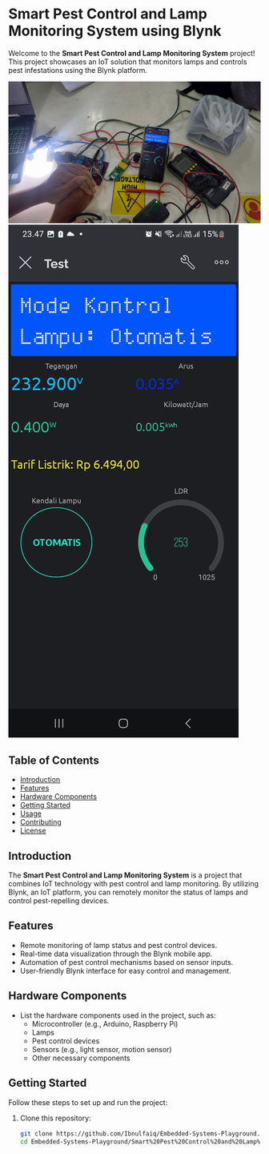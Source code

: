 # Smart Pest Control and Lamp Monitoring System using Blynk

Welcome to the **Smart Pest Control and Lamp Monitoring System** project! This project showcases an IoT solution that monitors lamps and controls pest infestations using the Blynk platform.

![Project Image](https://github.com/Ibnulfaiq/Embedded-Systems-Playground/blob/main/Project_1/Smart%20Lamp%20Pest%20Control%20Implementation.jpg)
![Project Image](https://github.com/Ibnulfaiq/Embedded-Systems-Playground/blob/main/Project_1/Smart%20Lamp%20Pest%20Control%20Monitoring%20Interface.jpg) <!-- Replace with an actual image of your project -->


## Table of Contents

- [Introduction](#introduction)
- [Features](#features)
- [Hardware Components](#hardware-components)
- [Getting Started](#getting-started)
- [Usage](#usage)
- [Contributing](#contributing)
- [License](#license)

## Introduction

The **Smart Pest Control and Lamp Monitoring System** is a project that combines IoT technology with pest control and lamp monitoring. By utilizing Blynk, an IoT platform, you can remotely monitor the status of lamps and control pest-repelling devices.

## Features

- Remote monitoring of lamp status and pest control devices.
- Real-time data visualization through the Blynk mobile app.
- Automation of pest control mechanisms based on sensor inputs.
- User-friendly Blynk interface for easy control and management.

## Hardware Components

- List the hardware components used in the project, such as:
  - Microcontroller (e.g., Arduino, Raspberry Pi)
  - Lamps
  - Pest control devices
  - Sensors (e.g., light sensor, motion sensor)
  - Other necessary components

## Getting Started

Follow these steps to set up and run the project:

1. Clone this repository:
   ```sh
   git clone https://github.com/Ibnulfaiq/Embedded-Systems-Playground.git
   cd Embedded-Systems-Playground/Smart%20Pest%20Control%20and%20Lamp%20Monitoring%20System%20using%20Blynk
